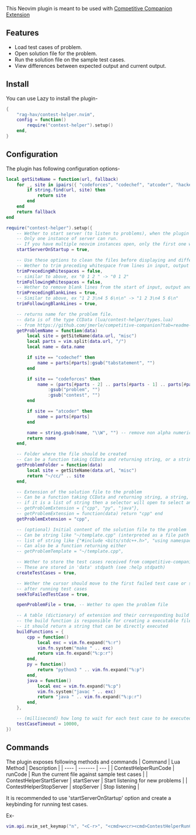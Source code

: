This Neovim plugin is meant to be used with [Competitive Companion Extension](https://github.com/jmerle/competitive-companion)


## Features
* Load test cases of problem.
* Open solution file for the problem.
* Run the solution file on the sample test cases.
* View differences between expected output and current output.

## Install

You can use Lazy to install the plugin-

```lua
{
    "rag-hav/contest-helper.nvim",
    config = function()
        require("contest-helper").setup()
    end,
}

```

## Configuration

The plugin has following configuration options-

```lua
local getSiteName = function(url, fallback)
    for _, site in ipairs({ "codeforces", "codechef", "atcoder", "hackerearth", "hackerrank", "spoj", "cses" }) do
        if string.find(url, site) then
            return site
        end
    end
    return fallback
end

require("contest-helper").setup({
    -- Wether to start server (to listen to problems), when the plugin is loaded.
    -- Only one instance of server can run.
    -- If you have multiple neovim instances open, only the first one will have a running server
    startServerOnStartup = true,

    -- Use these options to clean the files before displaying and differencing output with expected
    -- Wether to trim preceding whitespace from lines in input, output and expected, ex " 0 1 2" -> "0 1 2"
    trimPrecedingWhitespaces = false,
    -- similar to above, ex "0 1 2 " -> "0 1 2"
    trimFollowingWhitespaces = false,
    -- Wether to remove blank lines from the start of input, output and expected, ex "\n1 2 3\n4 5 6\n" -> "1 2 3\n4 5 6\n"
    trimPrecedingBlankLines = true,
    -- Similar to above, ex "1 2 3\n4 5 6\n\n" -> "1 2 3\n4 5 6\n"
    trimFollowingBlankLines = true,

    -- returns name for the problem file.
    -- data is of the type CCData (lua/contest-helper/types.lua)
    -- from https://github.com/jmerle/competitive-companion?tab=readme-ov-file#the-format
    getProblemName = function(data)
        local site = getSiteName(data.url, "misc")
        local parts = vim.split(data.url, "/")
        local name = data.name

        if site == "codechef" then
            name = parts[#parts]:gsub("tabstatement", "")
        end

        if site == "codeforces" then
            name = (parts[#parts - 2] .. parts[#parts - 1] .. parts[#parts])
                :gsub("problem", "")
                :gsub("contest", "")
        end

        if site == "atcoder" then
            name = parts[#parts]
        end

        name = string.gsub(name, "\\W", "") -- remove non alpha numeric characters
        return name
    end,

    -- Folder where the file should be created
    -- Can be a function taking CCData and returning string, or a string itself
    getProblemFolder = function(data)
        local site = getSiteName(data.url, "misc")
        return "~/cc/" .. site
    end,

    -- Extension of the solution file to the problem
    -- Can be a function taking CCData and returning string, a string, or a list of strings
    -- if it is a list of string then a selector will open to select an extension from that list
    -- getProblemExtension = {"cpp", "py", "java"},
    -- getProblemExtension = function(data) return "cpp" end
    getProblemExtension = "cpp",

    -- (optional) Initial content of the solution file to the problem
    -- Can be string like "~/template.cpp" (interpreted as a file path from which to copy content) or a
    -- list of string like {"#include <bits/stdc++.h>", "using namespace std;", "int main() {", "}"}
    -- Can also be a function returning either
    -- getProblemTemplate = "~/template.cpp",

    -- Wether to store the test cases received from competitive-companion
    -- These are stored in 'data' stdpath (see :help stdpath)
    createTestCases = true,

    -- Wether the cursor should move to the first failed test case or stay in problem file 
    -- after running test cases
    seekToFailedTestCase = true,

    openProblemFile = true, -- Wether to open the problem file

    -- A table (dictionary) of extension and their corresponding build function
    -- the build function is responsible for creating a executable file
    -- it should return a string that can be directly executed
    buildFunctions = {
        cpp = function()
            local exc = vim.fn.expand("%:r")
            vim.fn.system("make " .. exc)
            return vim.fn.expand("%:p:r")
        end,
        py = function()
            return "python3 " .. vim.fn.expand("%:p")
        end,
        java = function()
            local exc = vim.fn.expand("%:p")
            vim.fn.system("javac " .. exc)
            return "java " .. vim.fn.expand("%:p:r")
        end,
    },

    -- (millisecond) how long to wait for each test case to be executed before timeout
    testCaseTimeout = 10000,
})
```


## Commands 

The plugin exposes following methods and commands 
| Command                  | Lua Method  | Description                                    |
| ----                     | -------     | ---                                            |
| ContestHelperRunCode     | runCode     | Run the current file against sample test cases |
| ContestHelperStartServer | startServer | Start listening for new problems               |
| ContestHelperStopServer  | stopServer  | Stop listening                                 |

It is recommended to use 'startServerOnStartup' option and create a keybinding for running test cases.

Ex-
```lua
vim.api.nvim_set_keymap("n", "<C-r>", "<cmd>w<cr><cmd>ContestHelperRunCode<cr>", {})
```

